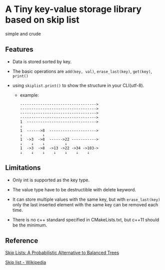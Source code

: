# A Tiny key-value storage library based on skip list

simple and crude

## Features

* Data is stored sorted by key.

* The basic operations are `add(key, val)`, `erase_last(key)`, `get(key)`, `print()`

* using `skiplist.print()` to show the structure in your CLI(utf-8).

  * example:

    ```
    ---------------------------------->
    ---------------------------------->
    ---------------------------------->
    ---------------------------------->
    1  ------------------------------->
    ↓
    1  ------>8  --------------------->
    ↓         ↓
    1  ->3  ->8  ------>22 ----------->
    ↓    ↓    ↓         ↓
    1  ->3  ->8  ->13 ->22 ->34 ->103->
    ↓    ↓    ↓    ↓    ↓    ↓    ↓
    ```
    
    

## Limitations

* Only int is supported as the key type.
* The value type have to be destructible with delete keyword.
* It can store multiple values with the same key, but with `erase_last(key)` only the last inserted element with the same key can be removed each time.

* There is no c++ standard specified in CMakeLists.txt, but c++11 should be the minimum.

## Reference

[Skip Lists: A Probabilistic Alternative to Balanced Trees](https://leetcode.cn/link/?target=https://15721.courses.cs.cmu.edu/spring2018/papers/08-oltpindexes1/pugh-skiplists-cacm1990.pdf)

[Skip list - Wikipedia](https://en.wikipedia.org/wiki/Skip_list)